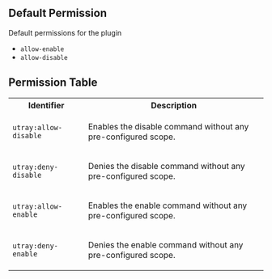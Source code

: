 ## Default Permission

Default permissions for the plugin

- `allow-enable`
- `allow-disable`

## Permission Table

<table>
<tr>
<th>Identifier</th>
<th>Description</th>
</tr>


<tr>
<td>

`utray:allow-disable`

</td>
<td>

Enables the disable command without any pre-configured scope.

</td>
</tr>

<tr>
<td>

`utray:deny-disable`

</td>
<td>

Denies the disable command without any pre-configured scope.

</td>
</tr>

<tr>
<td>

`utray:allow-enable`

</td>
<td>

Enables the enable command without any pre-configured scope.

</td>
</tr>

<tr>
<td>

`utray:deny-enable`

</td>
<td>

Denies the enable command without any pre-configured scope.

</td>
</tr>
</table>
